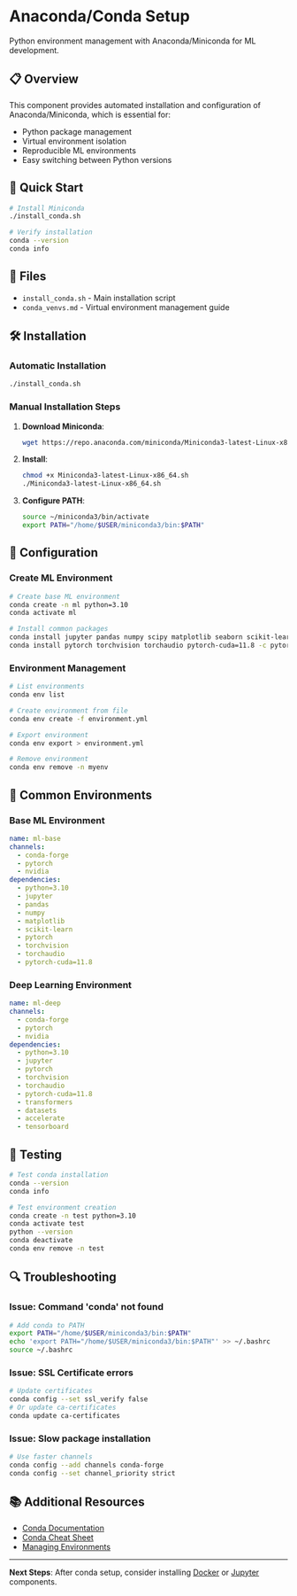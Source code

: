 # Anaconda/Conda Setup

Python environment management with Anaconda/Miniconda for ML development.

## 📋 Overview

This component provides automated installation and configuration of Anaconda/Miniconda, which is essential for:
- Python package management
- Virtual environment isolation
- Reproducible ML environments
- Easy switching between Python versions

## 🚀 Quick Start

```bash
# Install Miniconda
./install_conda.sh

# Verify installation
conda --version
conda info
```

## 📂 Files

- `install_conda.sh` - Main installation script
- `conda_venvs.md` - Virtual environment management guide

## 🛠️ Installation

### Automatic Installation
```bash
./install_conda.sh
```

### Manual Installation Steps
1. **Download Miniconda**:
   ```bash
   wget https://repo.anaconda.com/miniconda/Miniconda3-latest-Linux-x86_64.sh
   ```

2. **Install**:
   ```bash
   chmod +x Miniconda3-latest-Linux-x86_64.sh
   ./Miniconda3-latest-Linux-x86_64.sh
   ```

3. **Configure PATH**:
   ```bash
   source ~/miniconda3/bin/activate
   export PATH="/home/$USER/miniconda3/bin:$PATH"
   ```

## 🔧 Configuration

### Create ML Environment
```bash
# Create base ML environment
conda create -n ml python=3.10
conda activate ml

# Install common packages
conda install jupyter pandas numpy scipy matplotlib seaborn scikit-learn
conda install pytorch torchvision torchaudio pytorch-cuda=11.8 -c pytorch -c nvidia
```

### Environment Management
```bash
# List environments
conda env list

# Create environment from file
conda env create -f environment.yml

# Export environment
conda env export > environment.yml

# Remove environment
conda env remove -n myenv
```

## 📖 Common Environments

### Base ML Environment
```yaml
name: ml-base
channels:
  - conda-forge
  - pytorch
  - nvidia
dependencies:
  - python=3.10
  - jupyter
  - pandas
  - numpy
  - matplotlib
  - scikit-learn
  - pytorch
  - torchvision
  - torchaudio
  - pytorch-cuda=11.8
```

### Deep Learning Environment
```yaml
name: ml-deep
channels:
  - conda-forge
  - pytorch
  - nvidia
dependencies:
  - python=3.10
  - jupyter
  - pytorch
  - torchvision
  - torchaudio
  - pytorch-cuda=11.8
  - transformers
  - datasets
  - accelerate
  - tensorboard
```

## 🧪 Testing

```bash
# Test conda installation
conda --version
conda info

# Test environment creation
conda create -n test python=3.10
conda activate test
python --version
conda deactivate
conda env remove -n test
```

## 🔍 Troubleshooting

### Issue: Command 'conda' not found
```bash
# Add conda to PATH
export PATH="/home/$USER/miniconda3/bin:$PATH"
echo 'export PATH="/home/$USER/miniconda3/bin:$PATH"' >> ~/.bashrc
source ~/.bashrc
```

### Issue: SSL Certificate errors
```bash
# Update certificates
conda config --set ssl_verify false
# Or update ca-certificates
conda update ca-certificates
```

### Issue: Slow package installation
```bash
# Use faster channels
conda config --add channels conda-forge
conda config --set channel_priority strict
```

## 📚 Additional Resources

- [Conda Documentation](https://docs.conda.io/)
- [Conda Cheat Sheet](https://docs.conda.io/projects/conda/en/4.6.0/_downloads/52a95608c49671267e40c689e0bc00ca/conda-cheatsheet.pdf)
- [Managing Environments](https://docs.conda.io/projects/conda/en/latest/user-guide/tasks/manage-environments.html)

---

**Next Steps**: After conda setup, consider installing [Docker](../docker/) or [Jupyter](../jupyter/) components. 